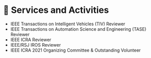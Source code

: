 # 🏫 Services and Activities
- IEEE Transactions on Intelligent Vehicles (TIV) Reviewer
- IEEE Transactions on Automation Science and Engineering (TASE) Reviewer
- IEEE ICRA Reviewer
- IEEE/RSJ IROS Reviewer
- IEEE ICRA 2021 Organizing Committee \& Outstanding Volunteer